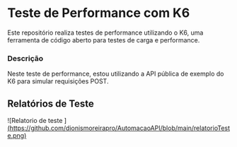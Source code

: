 # Teste de Performance com K6
Este repositório realiza testes de performance utilizando o K6, uma ferramenta de código aberto para testes de carga e performance.

### Descrição
Neste teste de performance, estou utilizando a API pública de exemplo do K6 para simular requisições POST. 

## Relatórios de Teste
![Relatorio de teste ][(https://github.com/dionismoreirapro/AutomacaoAPI/blob/main/relatorioTeste.png)](https://github.com/dionismoreirapro/testePerformance/blob/main/image_relatorio.png)
